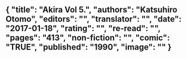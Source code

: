 {
 "title": "Akira Vol 5.",
 "authors": "Katsuhiro Otomo",
 "editors": "",
 "translator": "",
 "date": "2017-01-18",
 "rating": "",
 "re-read": "",
 "pages": "413",
 "non-fiction": "",
 "comic": "TRUE",
 "published": "1990",
 "image": ""
}
---

